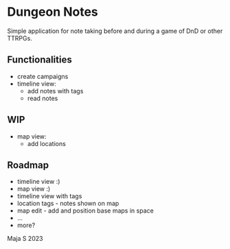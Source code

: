 # Dungeon Notes

Simple application for note taking before and during a game of DnD or other TTRPGs.

## Functionalities

- create campaigns
- timeline view:
  - add notes with tags
  - read notes

## WIP

- map view:
  - add locations

## Roadmap

- timeline view :)
- map view :)
- timeline view with tags
- location tags - notes shown on map
- map edit - add and position base maps in space
- ...
- more?

Maja S
2023

